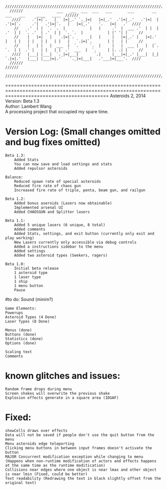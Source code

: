 

     //////////////////////////////////////////////////////////////////////////////////////////////////////////////////////////////////////
      //////               ___   ___  ___  ___   ___       ___        __                                 ___   ___     ____   ____  //////
       ////     .'|=|`.   |   |=|_.' `._|=|   |=|_.'  .'|=|_.'   .'|=|  |   .'|=|`.     .'|   .'|=|`.   |   |=|_.'    '.   |=|   .'  ////
        //    .'  | |  `. `.  |           |   |     .'  |  ___ .'  | |  | .'  | |  `. .'  | .'  | |  `. `.  |           | |' '| |     //
        //    |   |=|   |   `.|=|`.       |   |     |   |=|_.' |   |=|.'  |   | |   | |   | |   | |   |   `.|=|`.       | |   | |     //
        //    |   | |   |  ___  |  `.     `.  |     |   |  ___ |   |  |`. `.  | |  .' |   | |   | |  .'  ___  |  `.     | |. .| |     //
       ////   |___| |___|  `._|=|___|       `.|     |___|=|_.' |___|  |_|   `.|=|.'   |___| |___|=|.'    `._|=|___|   .'___|=|___'.  ////
      //////                                                                                                                        //////
     //////////////////////////////////////////////////////////////////////////////////////////////////////////////////////////////////////


================================================================================================================================================
Asteroids 2, 2014  
Version: Beta 1.3  
Author: Lambert Wang  
A processing project that occupied my spare time.   


# Version Log: (Small changes omitted and bug fixes omitted)
	Beta 1.3:
		Added Stats
		You can now save and load settings and stats
		Added repulsor asteroids
 
	Balance:
		Reduced spawn rate of special asteroids
		Reduced fire rate of chaos gun
		Increased fire rate of triple, penta, beam gun, and railgun
 
	Beta 1.2:
		Added bonus aseroids (Lasers now obtainable)
		Implemented arsenal UI
		Added CHAOSGUN and Splitter lasers
 
	Beta 1.1:
		Added 5 unique lasers (6 unique, 8 total)
		Added comments
		Added Stats, settings, and exit button (currently only exit and play working)
		New Lasers currently only accessible via debug controls
		Added a instructions sidebar to the menu
		Added settings
		Added two asteroid types (Seekers, ragers)
 
	Beta 1.0:
		Initial beta release
		1 asteroid type
		1 laser type
		1 ship
		1 menu button
		Pause


#to do: 
	Sound (minim?)
 
	Game Elements:
	Powerups
	Asteroid Types (4 Done)
	Laser Types (8 Done)
 
	Menus (done)
	Buttons (done)
	Statistics (done)
	Options (done)
 
	Scaling text
	Comments

# known glitches and issues:
	Random frame drops during menu
	Screen shakes will overwrite the previous shake
	Explosion effects generate in a square area (IDGAF)
 
# Fixed:
	showCells draws over effects
	Data will not be saved if people don't use the quit button from the menu
	Menu asteroids edge teleporting
	Clicking menu buttons in between input frames doesn't activate the button
	MAJOR Concurrent modification exception while changing to menu (Happens when non-runtime modification of actors and effects happens at the same time as the runtime moditication)
	Collisions near edges where one object is near lmax and other object is near lmin (Fixed, could be better)
	Text readability (Redrawing the text in black slightly offset from the original text)

 